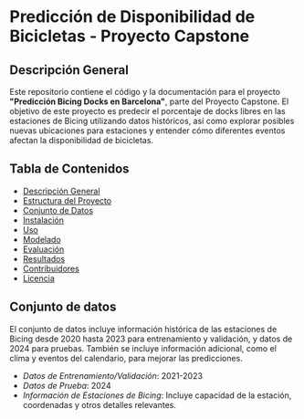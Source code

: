 # Predicción de Disponibilidad de Bicicletas - Proyecto Capstone

## Descripción General

Este repositorio contiene el código y la documentación para el proyecto **"Predicción Bicing Docks en Barcelona"**, parte del Proyecto Capstone. El objetivo de este proyecto es predecir el porcentaje de docks libres en las estaciones de Bicing utilizando datos históricos, así como explorar posibles nuevas ubicaciones para estaciones y entender cómo diferentes eventos afectan la disponibilidad de bicicletas.

## Tabla de Contenidos
- [Descripción General](#descripción-general)
- [Estructura del Proyecto](#estructura-del-proyecto)
- [Conjunto de Datos](#conjunto-de-datos)
- [Instalación](#instalación)
- [Uso](#uso)
- [Modelado](#modelado)
- [Evaluación](#evaluación)
- [Resultados](#resultados)
- [Contribuidores](#contribuidores)
- [Licencia](#licencia)



## Conjunto de datos

El conjunto de datos incluye información histórica de las estaciones de Bicing desde 2020 hasta 2023 para entrenamiento y validación, y datos de 2024 para pruebas. También se incluye información adicional, como el clima y eventos del calendario, para mejorar las predicciones.

- *Datos de Entrenamiento/Validación*: 2021-2023
- *Datos de Prueba*: 2024
- *Información de Estaciones de Bicing*: Incluye capacidad de la estación, coordenadas y otros detalles relevantes.
